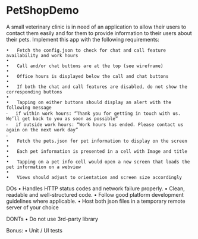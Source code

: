 # PetShopDemo

A small veterinary clinic is in need of an application to allow their users to contact them easily and for them to provide information to their users about their pets. Implement this app with the following requirements:

	•	Fetch the config.json to check for chat and call feature availability and work hours
	•	
	•	Call and/or chat buttons are at the top (see wireframe)
	•	
	•	Office hours is displayed below the call and chat buttons
	•	
	•	If both the chat and call features are disabled, do not show the corresponding buttons
	•	
	•	Tapping on either buttons should display an alert with the following message
	⁃	if within work hours: “Thank you for getting in touch with us. We’ll get back to you as soon as possible”
	⁃	if outside work hours: “Work hours has ended. Please contact us again on the next work day”
	⁃	
	•	Fetch the pets.json for pet information to display on the screen
	•	
	•	Each pet information is presented in a cell with Image and title
	•	
	•	Tapping on a pet info cell would open a new screen that loads the pet information on a webview
	•	
	•	Views should adjust to orientation and screen size accordingly


DOs
	•	Handles HTTP status codes and network failure properly.
	•	Clean, readable and well-structured code.
	•	Follow good platform development guidelines where applicable.
	•	Host both json files in a temporary remote server of your choice


DONTs
	•	Do not use 3rd-party library

Bonus:
	•	Unit / UI tests
